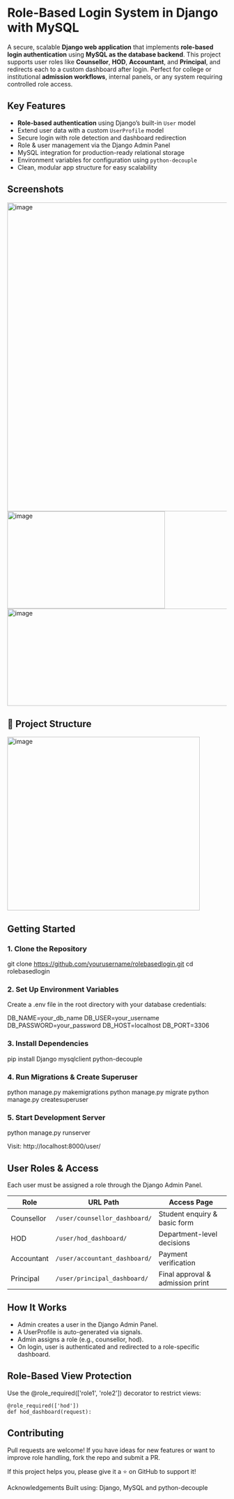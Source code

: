 # Role-Based Login System in Django with MySQL

A secure, scalable **Django web application** that implements **role-based login authentication** using **MySQL as the database backend**. This project supports user roles like **Counsellor**, **HOD**, **Accountant**, and **Principal**, and redirects each to a custom dashboard after login.
Perfect for college or institutional **admission workflows**, internal panels, or any system requiring controlled role access.


## Key Features

- **Role-based authentication** using Django’s built-in `User` model
- Extend user data with a custom `UserProfile` model
- Secure login with role detection and dashboard redirection
- Role & user management via the Django Admin Panel
- MySQL integration for production-ready relational storage
- Environment variables for configuration using `python-decouple`
- Clean, modular app structure for easy scalability


## Screenshots

<img width="1875" height="708" alt="image" src="https://github.com/user-attachments/assets/482131ad-d5df-4af4-9fba-ff75b94c3135" />
<img width="362" height="223" alt="image" src="https://github.com/user-attachments/assets/cfb8c2ef-892e-419d-8415-2bd0364e173d" />
<img width="592" height="223" alt="image" src="https://github.com/user-attachments/assets/58a13168-94c3-427a-803a-0097a01f769f" />


## 📂 Project Structure

<img width="442" height="398" alt="image" src="https://github.com/user-attachments/assets/6eccea7f-5ea0-4663-9fbf-9a003c448cf0" />


## Getting Started

### 1. Clone the Repository
git clone https://github.com/yourusername/rolebasedlogin.git
cd rolebasedlogin

### 2. Set Up Environment Variables
Create a .env file in the root directory with your database credentials:

DB_NAME=your_db_name
DB_USER=your_username
DB_PASSWORD=your_password
DB_HOST=localhost
DB_PORT=3306

### 3. Install Dependencies
pip install Django mysqlclient python-decouple

### 4. Run Migrations & Create Superuser
python manage.py makemigrations
python manage.py migrate
python manage.py createsuperuser

### 5. Start Development Server
python manage.py runserver

Visit: http://localhost:8000/user/


## User Roles & Access
Each user must be assigned a role through the Django Admin Panel.

| Role       | URL Path                      | Access Page                      |
| ---------- | ----------------------------- | -------------------------------- |
| Counsellor | `/user/counsellor_dashboard/` | Student enquiry & basic form     |
| HOD        | `/user/hod_dashboard/`        | Department-level decisions       |
| Accountant | `/user/accountant_dashboard/` | Payment verification             |
| Principal  | `/user/principal_dashboard/`  | Final approval & admission print |


## How It Works
- Admin creates a user in the Django Admin Panel.
- A UserProfile is auto-generated via signals.
- Admin assigns a role (e.g., counsellor, hod).
- On login, user is authenticated and redirected to a role-specific dashboard.


##  Role-Based View Protection
Use the @role_required(['role1', 'role2']) decorator to restrict views:
```
@role_required(['hod'])
def hod_dashboard(request):
```


## Contributing
Pull requests are welcome! If you have ideas for new features or want to improve role handling, fork the repo and submit a PR.


If this project helps you, please give it a ⭐ on GitHub to support it!

Acknowledgements
Built using: Django, MySQL and python-decouple
